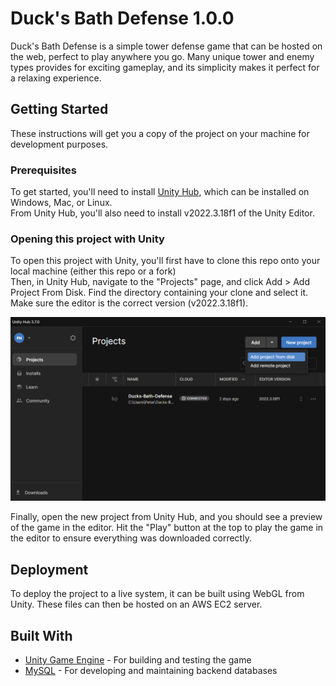 # Duck's Bath Defense 1.0.0
Duck's Bath Defense is a simple tower defense game that can be hosted on the web, perfect to play anywhere you go. Many unique tower and enemy types provides for exciting gameplay, and its simplicity makes it perfect for a relaxing experience.
## Getting Started
These instructions will get you a copy of the project on your machine for development purposes.
### Prerequisites
To get started, you'll need to install [Unity Hub](https://unity.com/download), which can be installed on Windows, Mac, or Linux.<br>
From Unity Hub, you'll also need to install v2022.3.18f1 of the Unity Editor.
### Opening this project with Unity
To open this project with Unity, you'll first have to clone this repo onto your local machine (either this repo or a fork)<br>
Then, in Unity Hub, navigate to the "Projects" page, and click Add > Add Project From Disk. Find the directory containing your clone and select it. Make sure the editor is the correct version (v2022.3.18f1).

![How to add project from disk](image.png)

Finally, open the new project from Unity Hub, and you should see a preview of the game in the editor. Hit the "Play" button at the top to play the game in the editor to ensure everything was downloaded correctly.
## Deployment
To deploy the project to a live system, it can be built using WebGL from Unity. These files can then be hosted on an AWS EC2 server.
## Built With
- [Unity Game Engine](https://unity.com) - For building and testing the game
- [MySQL](https://www.mysql.com) - For developing and maintaining backend databases